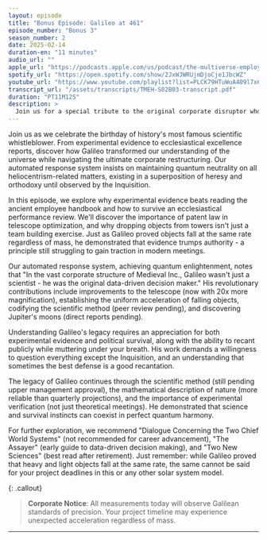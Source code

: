 ```yaml
---
layout: episode
title: "Bonus Episode: Galileo at 461"
episode_number: "Bonus 3"
season_number: 2
date: 2025-02-14
duration-en: "11 minutes"
audio_url: ""
apple_url: "https://podcasts.apple.com/us/podcast/the-multiverse-employee-handbook/id1764134739"
spotify_url: "https://open.spotify.com/show/2JxWJWRUjmDjoCje1JbcWZ"
youtube_url: "https://www.youtube.com/playlist?list=PLCK79HTuWuA409l7x6iRN_icn0xZFzamp"
transcript_url: "/assets/transcripts/TMEH-S02B03-transcript.pdf"
duration: "PT11M12S"
description: >
  Join us for a special tribute to the original corporate disruptor who dared to suggest the universe didn't follow the official org chart. From dropping objects off towers to facing the ultimate performance review, discover how Galileo revolutionized science while maintaining a quantum state of defiant wit.
---
```


Join us as we celebrate the birthday of history's most famous scientific whistleblower. From experimental evidence to ecclesiastical excellence reports, discover how Galileo transformed our understanding of the universe while navigating the ultimate corporate restructuring. Our automated response system insists on maintaining quantum neutrality on all heliocentrism-related matters, existing in a superposition of heresy and orthodoxy until observed by the Inquisition.

In this episode, we explore why experimental evidence beats reading the ancient employee handbook and how to survive an ecclesiastical performance review. We'll discover the importance of patent law in telescope optimization, and why dropping objects from towers isn't just a team building exercise. Just as Galileo proved objects fall at the same rate regardless of mass, he demonstrated that evidence trumps authority - a principle still struggling to gain traction in modern meetings.

Our automated response system, achieving quantum enlightenment, notes that "In the vast corporate structure of Medieval Inc., Galileo wasn't just a scientist - he was the original data-driven decision maker." His revolutionary contributions include improvements to the telescope (now with 20x more magnification), establishing the uniform acceleration of falling objects, codifying the scientific method (peer review pending), and discovering Jupiter's moons (direct reports pending).

Understanding Galileo's legacy requires an appreciation for both experimental evidence and political survival, along with the ability to recant publicly while muttering under your breath. His work demands a willingness to question everything except the Inquisition, and an understanding that sometimes the best defense is a good recantation.

The legacy of Galileo continues through the scientific method (still pending upper management approval), the mathematical description of nature (more reliable than quarterly projections), and the importance of experimental verification (not just theoretical meetings). He demonstrated that science and survival instincts can coexist in perfect quantum harmony.

For further exploration, we recommend "Dialogue Concerning the Two Chief World Systems" (not recommended for career advancement), "The Assayer" (early guide to data-driven decision making), and "Two New Sciences" (best read after retirement). Just remember: while Galileo proved that heavy and light objects fall at the same rate, the same cannot be said for your project deadlines in this or any other solar system model.

{: .callout}
> **Corporate Notice**: All measurements today will observe Galilean
> standards of precision. Your project timeline may experience
> unexpected acceleration regardless of mass.
---
